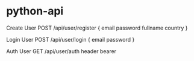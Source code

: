 # python-api

Create User POST /api/user/register
{
email
password
fullname
country
}

Login User POST /api/user/login
{
email
password
}

Auth User GET /api/user/auth
header
  bearer
